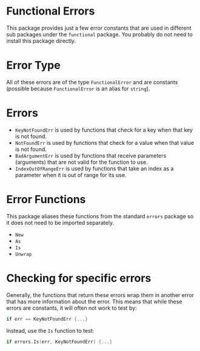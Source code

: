 # Functional Errors

This package provides just a few error constants that are used in different sub packages under the `functional` package. You probably do not need to install this package directly.

# Error Type

All of these errors are of the type `FunctionalError` and are constants (possible because `FunctionalError` is an alias for `string`).

# Errors

* `KeyNotFoundErr` is used by functions that check for a key when that key is not found.
* `NotFoundErr` is used by functions that check for a value when that value is not found.
* `BadArgumentErr` is used by functions that receive parameters (arguments) that are not valid for the function to use.
* `IndexOutOfRangeErr` is used by functions that take an index as a parameter when it is out of range for its use.

# Error Functions

This package aliases these functions from the standard `errors` package so it does not need to be imported separately.

* `New`
* `As`
* `Is`
* `Unwrap`

# Checking for specific errors

Generally, the functions that return these errors wrap them in another error that has more information about the error. This means that while these errors are constants, it will often not work to test by:

```go
if err == KeyNotFoundErr {...}
```

Instead, use the `Is` function to test:

```go
if errors.Is(err, KeyNotFoundErr) {...}
```